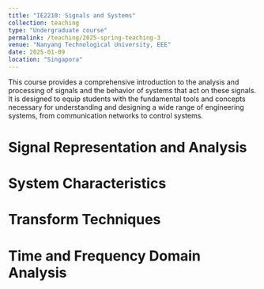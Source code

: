 ```yaml
---
title: "IE2210: Signals and Systems"
collection: teaching
type: "Undergraduate course"
permalink: /teaching/2025-spring-teaching-3
venue: "Nanyang Technological University, EEE"
date: 2025-01-09
location: "Singapora"
---
```


This course provides a comprehensive introduction to the analysis and processing of signals and the behavior of systems that act on these signals. It is designed to equip students with the fundamental tools and concepts necessary for understanding and designing a wide range of engineering systems, from communication networks to control systems.

Signal Representation and Analysis
======

System Characteristics
======

Transform Techniques
======

Time and Frequency Domain Analysis
======